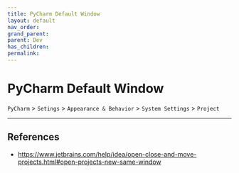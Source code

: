```yaml
---
title: PyCharm Default Window
layout: default
nav_order:
grand_parent:
parent: Dev
has_children:
permalink:
---
```



# PyCharm Default Window

```PyCharm``` > ```Setings``` > ```Appearance & Behavior``` > ```System Settings``` > ```Project```

***

## References
- <https://www.jetbrains.com/help/idea/open-close-and-move-projects.html#open-projects-new-same-window>